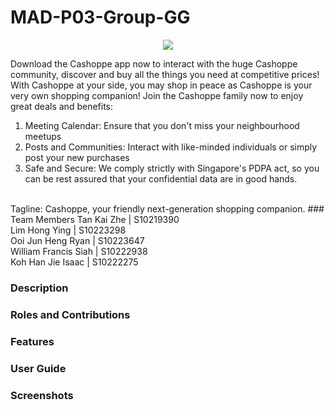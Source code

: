 # MAD-P03-Group-GG
<p align="center">
  <img src="https://img.shields.io/github/release-date/DancinComrade/electron-python-example?style=for-the-badge">
</p>


Download the Cashoppe app now to interact with the huge Cashoppe community, discover and buy all
the things  you need at competitive prices!
</br>
With Cashoppe at your side, you may shop in peace as Cashoppe is your very own shopping companion!
Join the Cashoppe family now to enjoy great deals and benefits:
1) Meeting Calendar: Ensure that you don't miss your neighbourhood meetups
2) Posts and Communities: Interact with like-minded individuals or simply post your new purchases
3) Safe and Secure: We comply strictly with Singapore's PDPA act, so you can be rest assured that
your confidential data are in good hands.
</br>
Tagline: Cashoppe, your friendly next-generation shopping companion.
### Team Members
Tan Kai Zhe | S10219390 </br>
Lim Hong Ying | S10223298 </br>
Ooi Jun Heng Ryan | S10223647 </br>
William Francis Siah | S10222938 </br>
Koh Han Jie Isaac | S10222275 </br>

### Description

### Roles and Contributions

### Features

### User Guide

### Screenshots
